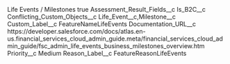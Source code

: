 <?xml version="1.0" encoding="UTF-8"?>
<CustomMetadata xmlns="http://soap.sforce.com/2006/04/metadata" xmlns:xsi="http://www.w3.org/2001/XMLSchema-instance" xmlns:xsd="http://www.w3.org/2001/XMLSchema">
    <label>Life Events / Milestones</label>
    <protected>true</protected>
    <values>
        <field>Assessment_Result_Fields__c</field>
        <value xsi:type="xsd:string">Is_B2C__c</value>
    </values>
    <values>
        <field>Conflicting_Custom_Objects__c</field>
        <value xsi:type="xsd:string">Life_Event__c,Milestone__c</value>
    </values>
    <values>
        <field>Custom_Label__c</field>
        <value xsi:type="xsd:string">FeatureNameLifeEvents</value>
    </values>
    <values>
        <field>Documentation_URL__c</field>
        <value xsi:type="xsd:string">https://developer.salesforce.com/docs/atlas.en-us.financial_services_cloud_admin_guide.meta/financial_services_cloud_admin_guide/fsc_admin_life_events_business_milestones_overview.htm</value>
    </values>
    <values>
        <field>Priority__c</field>
        <value xsi:type="xsd:string">Medium</value>
    </values>
    <values>
        <field>Reason_Label__c</field>
        <value xsi:type="xsd:string">FeatureReasonLifeEvents</value>
    </values>
</CustomMetadata>
